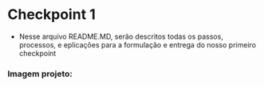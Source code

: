 # Checkpoint 1
- Nesse arquivo README.MD, serão descritos todas os passos, processos, e eplicações para a formulação e entrega do nosso primeiro checkpoint

### Imagem projeto:
